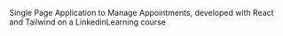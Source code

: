 Single Page Application to Manage Appointments, developed with React and Tailwind on a LinkedinLearning course

